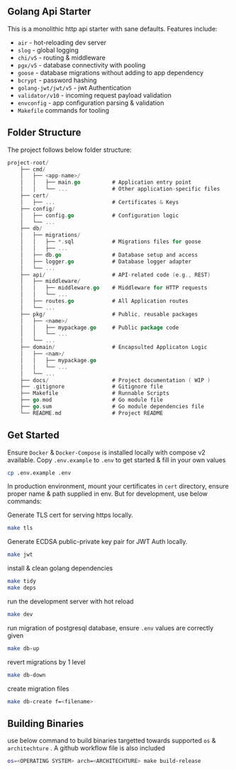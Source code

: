 ## Golang Api Starter

This is a monolithic http api starter with sane defaults. Features include:

-   `air` - hot-reloading dev server
-   `slog` - global logging
-   `chi/v5` - routing & middleware
-   `pgx/v5` - database connectivity with pooling
-   `goose` - database migrations without adding to app dependency
-   `bcrypt` - password hashing
-   `golang-jwt/jwt/v5` - jwt Authentication
-   `validator/v10` - incoming request payload validation
-   `envconfig` - app configuration parsing & validation
-   `Makefile` commands for tooling

## Folder Structure

The project follows below folder structure:

```go
project-root/
    ├── cmd/
    │   ├── <app-name>/
    │   │   ├── main.go          # Application entry point
    │   │   └── ...              # Other application-specific files
    ├── cert/
    │   ├── ...                  # Certificates & Keys
    ├── config/
    │   ├── config.go            # Configuration logic
    │   └── ...
    ├── db/
    │   ├── migrations/
    │   │   ├── *.sql            # Migrations files for goose
    │   │   ├── ...
    │   ├── db.go                # Database setup and access
    │   ├── logger.go            # Database logger adapter
    │   └── ...
    ├── api/                     # API-related code (e.g., REST)
    │   ├── middleware/
    │   │   ├── middleware.go    # Middleware for HTTP requests
    │   │   └── ...
    │   ├── routes.go            # All Application routes
    │   └── ...
    ├── pkg/                     # Public, reusable packages
    │   ├── <name>/
    │   │   ├── mypackage.go     # Public package code
    │   │   └── ...
    │   └── ...
    ├── domain/                  # Encapsulted Applicaton Logic
    │   ├── <nam>/
    │   │   ├── mypackage.go
    │   │   └── ...
    │   └── ...
    ├── docs/                    # Project documentation ( WIP )
    ├── .gitignore               # Gitignore file
    ├── Makefile                 # Runnable Scripts
    ├── go.mod                   # Go module file
    ├── go.sum                   # Go module dependencies file
    └── README.md                # Project README
```

## Get Started

Ensure `Docker` & `Docker-Compose` is installed locally with compose v2 available. Copy `.env.example` to `.env` to get started & fill in your own values

```sh
cp .env.example .env
```

In production environment, mount your certificates in `cert` directory, ensure proper name & path supplied in env. But for development, use below commands:

Generate TLS cert for serving https locally.

```sh
make tls
```

Generate ECDSA public-private key pair for JWT Auth locally.

```sh
make jwt
```

install & clean golang dependencies

```sh
make tidy
make deps
```

run the development server with hot reload

```sh
make dev
```

run migration of postgresql database, ensure `.env` values are correctly given

```sh
make db-up
```

revert migrations by 1 level

```sh
make db-down
```

create migration files

```sh
make db-create f=<filename>
```

## Building Binaries

use below command to build binaries targetted towards supported `os` & `architechture` . A github workflow file is also included

```sh
os=<OPERATING SYSTEM> arch=<ARCHITECHTURE> make build-release
```
